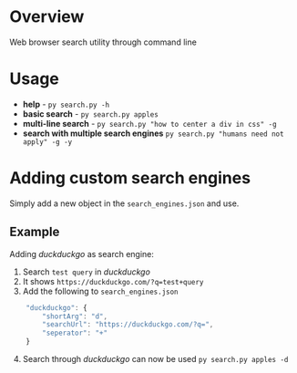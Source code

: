 # Overview
Web browser search utility through command line

# Usage 
- **help** - `py search.py -h`
- **basic search** - `py search.py apples`
- **multi-line search** - `py search.py "how to center a div in css" -g`
- **search with multiple search engines** `py search.py "humans need not apply" -g -y`

# Adding custom search engines

Simply add a new object in the `search_engines.json` and use.

## Example 
Adding *duckduckgo* as search engine:
1. Search `test query` in *duckduckgo*
2. It shows `https://duckduckgo.com/?q=test+query`
3. Add the following to `search_engines.json`

```js
    "duckduckgo": {
        "shortArg": "d",
        "searchUrl": "https://duckduckgo.com/?q=",
        "seperator": "+"
    }
```
4. Search through *duckduckgo* can now be used `py search.py apples -d`

